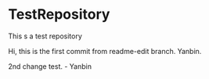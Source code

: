 # TestRepository
This s a test repository 

Hi,
this is the first commit from readme-edit branch.
Yanbin.

2nd change test. - Yanbin
